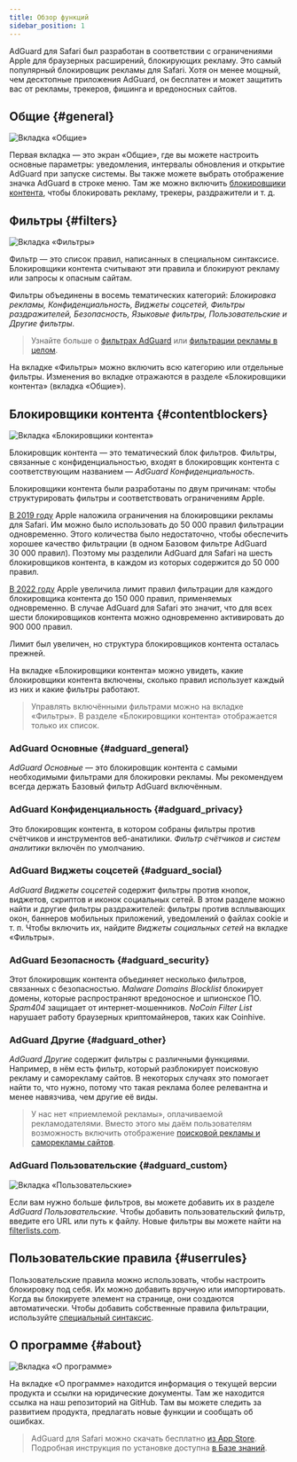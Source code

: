 ```yaml
---
title: Обзор функций
sidebar_position: 1
---
```


AdGuard для Safari был разработан в соответствии с ограничениями Apple для браузерных расширений, блокирующих рекламу. Это самый популярный блокировщик рекламы для Safari. Хотя он менее мощный, чем десктопные приложения AdGuard, он бесплатен и может защитить вас от рекламы, трекеров, фишинга и вредоносных сайтов.

## Общие {#general}

![Вкладка «Общие»](https://cdn.adtidy.org/public/Adguard/Blog/AG_for_Safari_in-depth_review/General.png)

Первая вкладка — это экран «Общие», где вы можете настроить основные параметры: уведомления, интервалы обновления и открытие AdGuard при запуске системы. Вы также можете выбрать отображение значка AdGuard в строке меню. Там же можно включить [блокировщики контента](#contentblockers), чтобы блокировать рекламу, трекеры, раздражители и т. д.

## Фильтры {#filters}

![Вкладка «Фильтры»](https://cdn.adtidy.org/public/Adguard/Blog/AG_for_Safari_in-depth_review/Filters.png)

Фильтр — это список правил, написанных в специальном синтаксисе. Блокировщики контента считывают эти правила и блокируют рекламу или запросы к опасным сайтам.

Фильтры объединены в восемь тематических категорий: *Блокировка рекламы, Конфиденциальность, Виджеты соцсетей, Фильтры раздражителей, Безопасность, Языковые фильтры, Пользовательские и Другие фильтры*.
> Узнайте больше о [фильтрах AdGuard](/general/ad-filtering/adguard-filters) или [фильтрации рекламы в целом](/general/ad-filtering/how-ad-blocking-works).

На вкладке «Фильтры» можно включить всю категорию или отдельные фильтры. Изменения во вкладке отражаются в разделе «Блокировщики контента» (вкладка «Общие»).

## Блокировщики контента {#contentblockers}

![Вкладка «Блокировщики контента»](https://cdn.adtidy.org/public/Adguard/Blog/AG_for_Safari_in-depth_review/Contentblockers.png)

Блокировщик контента — это тематический блок фильтров. Фильтры, связанные с конфиденциальностью, входят в блокировщик контента с соответствующим названием — *AdGuard Конфиденциальность*.

Блокировщики контента были разработаны по двум причинам: чтобы структурировать фильтры и соответствовать ограничениям Apple.

[В 2019 году](https://adguard.com/en/blog/adguard-safari-1-5.html) Apple наложила ограничения на блокировщики рекламы для Safari. Им можно было использовать до 50 000 правил фильтрации одновременно. Этого количества было недостаточно, чтобы обеспечить хорошее качество фильтрации (в одном Базовом фильтре AdGuard 30 000 правил). Поэтому мы разделили AdGuard для Safari на шесть блокировщиков контента, в каждом из которых содержится до 50 000 правил.

[В 2022 году](https://adguard.com/en/blog/adguard-for-safari-1-11.html) Apple увеличила лимит правил фильтрации для каждого блокировщика контента до 150 000 правил, применяемых одновременно. В случае AdGuard для Safari это значит, что для всех шести блокировщиков контента можно одновременно активировать до 900 000 правил.

Лимит был увеличен, но структура блокировщиков контента осталась прежней.

На вкладке «Блокировщики контента» можно увидеть, какие блокировщики контента включены, сколько правил использует каждый из них и какие фильтры работают.

> Управлять включёнными фильтрами можно на вкладке «Фильтры». В разделе «Блокировщики контента» отображается только их список.

### AdGuard Основные {#adguard_general}

*AdGuard Основные* — это блокировщик контента с самыми необходимыми фильтрами для блокировки рекламы. Мы рекомендуем всегда держать Базовый фильтр AdGuard включённым.

### AdGuard Конфиденциальность {#adguard_privacy}

Это блокировщик контента, в котором собраны фильтры против счётчиков и инструментов веб-анатилики. *Фильтр счётчиков и систем аналитики* включён по умолчанию.

### AdGuard Виджеты соцсетей {#adguard_social}

*AdGuard Виджеты соцсетей* содержит фильтры против кнопок, виджетов, скриптов и иконок социальных сетей. В этом разделе можно найти и другие фильтры раздражителей: фильтры против всплывающих окон, баннеров мобильных приложений, уведомлений о файлах cookie и т. п. Чтобы включить их, найдите *Виджеты социальных сетей* на вкладке «Фильтры».

### AdGuard Безопасность {#adguard_security}

Этот блокировщик контента объединяет несколько фильтров, связанных с безопасностью. *Malware Domains Blocklist* блокирует домены, которые распространяют вредоносное и шпионское ПО. *Spam404* защищает от интернет-мошенников. *NoCoin Filter List* нарушает работу браузерных криптомайнеров, таких как Coinhive.

### AdGuard Другие {#adguard_other}

*AdGuard Другие* содержит фильтры с различными функциями. Например, в нём есть фильтр, который разблокирует поисковую рекламу и саморекламу сайтов. В некоторых случаях это помогает найти то, что нужно, потому что такая реклама более релевантна и менее навязчива, чем другие её виды.

> У нас нет «приемлемой рекламы», оплачиваемой рекламодателями. Вместо этого мы даём пользователям возможность включить отображение [поисковой рекламы и саморекламы сайтов](/general/ad-filtering/search-ads).

### AdGuard Пользовательские {#adguard_custom}

![Вкладка «Пользовательские»](https://cdn.adtidy.org/public/Adguard/Blog/AG_for_Safari_in-depth_review/AGCustom.png)

Если вам нужно больше фильтров, вы можете добавить их в разделе *AdGuard Пользовательские*. Чтобы добавить пользовательский фильтр, введите его URL или путь к файлу. Новые фильтры вы можете найти на [filterlists.com](https://filterlists.com/).

## Пользовательские правила {#userrules}

Пользовательские правила можно использовать, чтобы настроить блокировку под себя. Их можно добавить вручную или импортировать. Когда вы блокируете элемент на странице, они создаются автоматически. Чтобы добавить собственные правила фильтрации, используйте [специальный синтаксис](/general/ad-filtering/create-own-filters).

## О программе {#about}

![Вкладка «О программе»](https://cdn.adtidy.org/public/Adguard/Blog/AG_for_Safari_in-depth_review/About.png)

На вкладке «О программе» находится информация о текущей версии продукта и ссылки на юридические документы. Там же находится ссылка на наш репозиторий на GitHub. Там вы можете следить за развитием продукта, предлагать новые функции и сообщать об ошибках.

> AdGuard для Safari можно скачать бесплатно [из App Store](https://apps.apple.com/app/adguard-for-safari/id1440147259). Подробная инструкция по установке доступна [в Базе знаний](../installation).
